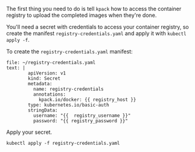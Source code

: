 The first thing you need to do is tell `kpack` how to access the container registry to upload the completed images when they're done. 

You'll need a secret with credentials to access your container registry, so create the manifest `registry-credentials.yaml` and apply it with `kubectl apply -f`.

To create the `registry-credentials.yaml` manifest:

```editor:append-lines-to-file
file: ~/registry-credentials.yaml
text: |
        apiVersion: v1
        kind: Secret
        metadata:
          name: registry-credentials
          annotations:
            kpack.io/docker: {{ registry_host }}
        type: kubernetes.io/basic-auth
        stringData:
          username: "{{  registry_username }}"
          password: "{{ registry_password }}"

```

Apply your secret.
```execute-1
kubectl apply -f registry-credentials.yaml
```

